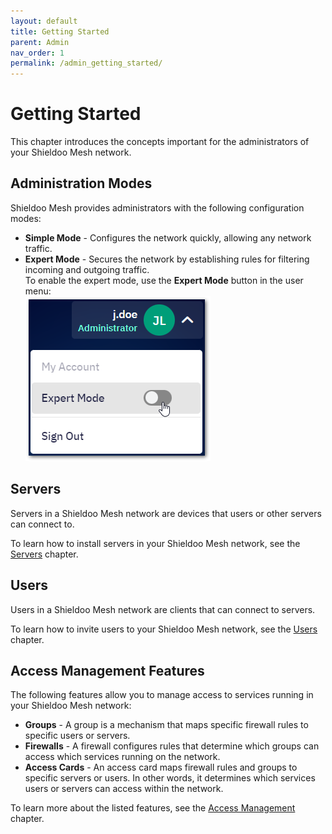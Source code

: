 ```yaml
---
layout: default
title: Getting Started
parent: Admin
nav_order: 1
permalink: /admin_getting_started/
---
```


# Getting Started
This chapter introduces the concepts important for the administrators of your Shieldoo Mesh network.

## Administration Modes
Shieldoo Mesh provides administrators with the following configuration modes:
- __Simple Mode__ - Configures the network quickly, allowing any network traffic.  
- __Expert Mode__ - Secures the network by establishing rules for filtering incoming and outgoing traffic.  
To enable the expert mode, use the __Expert Mode__ button in the user menu:  
![](../../images/GettingStarted01.png)

## Servers
Servers in a Shieldoo Mesh network are devices that users or other servers can connect to.

To learn how to install servers in your Shieldoo Mesh network, see the [Servers](/servers/) chapter.

## Users
Users in a Shieldoo Mesh network are clients that can connect to servers.

To learn how to invite users to your Shieldoo Mesh network, see the [Users](/users/) chapter.

## Access Management Features
The following features allow you to manage access to services running in your Shieldoo Mesh network:
- __Groups__ - A group is a mechanism that maps specific firewall rules to specific users or servers.
- __Firewalls__ - A firewall configures rules that determine which groups can access which services running on the network. 
- __Access Cards__ - An access card maps firewall rules and groups to specific servers or users. In other words, it determines which services users or servers can access within the network.

To learn more about the listed features, see the [Access Management](/access_management/#groups) chapter.
<!---Listener-->